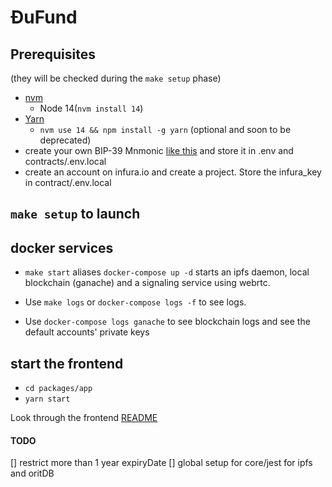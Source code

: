 # ĐuFund

## Prerequisites

(they will be checked during the `make setup` phase)

- [nvm](https://github.com/nvm-sh/nvm#install--update-script)
  - Node 14(`nvm install 14`)
- [Yarn](https://yarnpkg.com/)
  - `nvm use 14 && npm install -g yarn` (optional and soon to be deprecated)
- create your own BIP-39 Mnmonic [like this](https://iancoleman.io/bip39) and store it in .env and contracts/.env.local 
- create an account on infura.io and create a project. Store the infura_key in contract/.env.local

## `make setup` to launch

## docker services

- `make start` aliases `docker-compose up -d` starts an ipfs daemon, local blockchain (ganache) and a signaling service using webrtc.

- Use `make logs` or `docker-compose logs -f` to see logs.

- Use `docker-compose logs ganache` to see blockchain logs and see the default accounts' private keys

## start the frontend

- `cd packages/app`
- `yarn start`

Look through the frontend [README](app/README.md)

#### TODO
[] restrict more than 1 year expiryDate
[] global setup for core/jest for ipfs and oritDB 
